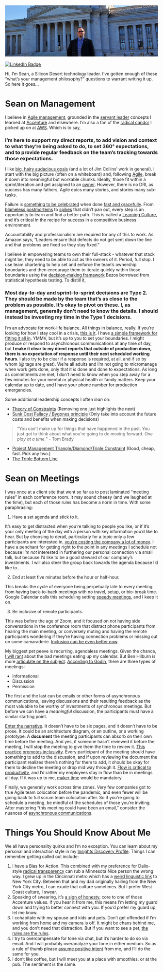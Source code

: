 [![Sean Feeney GitHub Banner](./assets/GitHubHeader.jpg)](https://feeney.mba)

[![LinkedIn Badge](https://img.shields.io/badge/LinkedIn-Profile-informational?style=flat&logo=linkedin&logoColor=white&color=0D76A8)](https://www.linkedin.com/in/seanfromit/)

Hi, I’m Sean, a Silicon Desert technology leader. I’ve gotten enough of these “what’s your management philosophy?” questions to warrant writing it up. So here it goes…

# Sean on Management

I believe in [Agile management](https://www.zdnet.com/google-amp/article/what-is-agile-leadership-how-this-flexible-management-style-is-changing-how-teams-work/), grounded in the [servant leader](https://www.mckinsey.com/business-functions/organization/our-insights/the-boss-factor-making-the-world-a-better-place-through-workplace-relationships) concepts I learned at [Accenture](https://www.accenture.com/us-en/about/corporate-citizenship/core-values#block-our-core-values) and elsewhere. I’m also a fan of the [radical candor](https://www.radicalcandor.com) I picked up on at [AWS](https://aws.amazon.com/careers/culture/). Which is to say,

### I’m here to support my direct reports, to add vision and context to what they’re being asked to do, to set 360° expectations, and to provide regular feedback on the team’s tracking towards those expectations.

I like [big, hairy audacious goals](https://www.jimcollins.com/concepts/bhag.html) (and a lot of Jim Collins’ work in general). I start with the big picture (often on a whiteboard) and, following [Agile](https://www.agilealliance.org/agile101/12-principles-behind-the-agile-manifesto/), break it down into meaningful but workable chunks. Ideally, those fit within a sprint/iteration and get assigned to an [owner](https://community.atlassian.com/t5/Jira-questions/Is-there-a-way-to-assign-a-task-to-multiple-users/qaq-p/1199130). However, there is no DRI, as success has many fathers, Agile epics many stories, and stories many sub-tasks.

Failure is [something to be celebrated](https://blog.trello.com/celebrate-wins-and-failures) when done [fast and gracefully](https://mercedesbent.co/2013/08/17/fail-fast-and-gracefully/). From [blameless postmortems](https://sre.google/sre-book/postmortem-culture/) to [spikes](https://ancaonuta.medium.com/how-spikes-help-to-improve-your-agile-product-delivery-a0f104305911) that didn’t pan out, every step is an opportunity to learn and find a better path. This is called a [Learning Culture](https://youtu.be/hLf3KviE_9M?t=10), and it’s critical in the recipe for success in a competitive business environment.

Accountability and professionalism are required for any of this to work. As Amazon says, “Leaders ensure that defects do not get sent down the line and that problems are fixed so they stay fixed.” 

I believe in empowering teams to own their full-stack - whatever that stack might be, they need to be able to act as the owners of it. Period, full stop. I use team chartering to help set and enforce the team’s ownership boundaries and then encourage them to iterate quickly within those boundaries using the [decision-making framework](https://www.entrepreneur.com/article/328284) Bezos borrowed from statistical hypothesis testing. To distill it,

### Most day-to-day and sprint-to-sprint decisions are Type 2. They should be made by the team that’s as close to the problem as possible. It’s okay to pivot on these. I, as management, generally don’t need to know the details. I should instead be investing my time in the Type 1 decisions.

I’m an advocate for work-life balance. All things in balance, really. If you’re looking for how I stay cool in a crisis, [this is it](https://www.psychologytoday.com/us/blog/how-healing-works/202004/how-balance-your-mind-body-and-soul-during-crisis). I have [a simple framework for fitting it all in](https://feeney.mba/now/). YMMV, but it’s up to you to set your boundaries. I might produce or respond to asynchronous communications at any time of day, but **I make it clear to my direct reports that outside of production down, there is no expectation of response until their next scheduled working hours**. I also try to be clear if a response is required, at all, and if so by whom (@ tags are great). We’re all adults and I’m not going to micromanage when work gets done, only that it *is* done and done to expectations. As long as commitments are met, I don’t need to know when you step away for a few minutes for your mental or physical health or family matters. Keep your calendar up to date, and I have your phone number for production emergencies.

Some additional leadership concepts I often *lean* on:
* [Theory of Constraints](https://www.leanproduction.com/theory-of-constraints.html) (Removing one just highlights the next)
* [Sunk Cost Fallacy / Bygones principle](https://en.wikipedia.org/wiki/Sunk_cost#Bygones_principle) (Only take into account the future costs and benefits when making decisions) 
> "You can't make up for things that have happened in the past. You just got to think about what you're going to do moving forward. *One play at a time.*" - Tom Brady

* [Project Management Triangle/Diamond/Triple Constraint](https://en.wikipedia.org/wiki/Project_management_triangle) (Good, cheap, fast. Pick any two.)
* [The Triple Bottom Line](https://www.ibrc.indiana.edu/ibr/2011/spring/article2.html)

# Sean on Meetings

I was once at a client site that went so far as to post laminated “meeting rules” in each conference room. It may sound cheesy (and we laughed at the time), but each of those rules has become a norm in time. With some paraphrasing:

1. Have a set agenda and stick to it.

It’s easy to get distracted when you’re talking to people you like, or if it’s your only meeting of the day with a person with key information you’d like to hear. But by choosing to derail, particularly for a topic only a few participants are interested in, [you’re costing the company a lot of money](https://hbr.org/2014/05/your-scarcest-resource). I have a penchant for getting right to the point in any meetings I schedule not because I’m *not* interested in furthering our personal connection via small talk, but because I’d like to be a good steward of our company’s investments. I will also steer the group back towards the agenda because I’d like to...

2. End at least five minutes before the hour or half-hour.

This breaks the cycle of everyone being perpetually late to every meeting from having back-to-back meetings with no travel, setup, or bio-break time. Google Calendar calls this scheduling setting [speedy meetings](https://www.avoma.com/blog/google-calendar-hack-save-meeting-time), and I keep it on.

3. Be inclusive of remote participants.

This was before the age of Zoom, and it focused on not having side conversations in the conference room that distract phone participants from hearing the main meeting, or conversely muting and having the remote participants wondering if they’re having connection problems or missing out on some camaraderie. [Inclusion can be even better now](https://ideas.ted.com/how-to-have-inclusive-meetings-over-zoom/).

My biggest pet peeve is recurring, agendaless meetings. Given the chance, [I will rant](https://feeney.mba/using-devops-to-improve-the-value-chain.html) about the bad meetings eating up my calendar. But Ben Hilburn is more [articulate on the subject](https://bhilburn.org/halt-and-goto-meeting/). [According to Godin](https://seths.blog/2009/03/three-kinds-of-meetings/), there are three types of meetings:

* Informational
* Discussion
* Permission

The first and the last can be emails or other forms of asynchronous communications, leaving discussions and their resulting feedback as the most valuable to be worthy of investments of synchronous meetings. But before we can have a *meaningful* discussion, the participants must have a similar starting point. 

[Enter the narrative](https://slab.com/blog/jeff-bezos-writing-management-strategy/). It doesn’t have to be six pages, and it doesn’t have to be prose. It could be an architecture diagram, or an outline, or a working prototype. A **document** the meeting participants can absorb on their own time before the meeting. And yes, if someone hasn’t reviewed it before the meeting, I will stop the meeting to give them the time to review it. [This practice promotes inclusivity](https://slab.com/blog/silent-meetings/). Every participant of the meeting should have something to add to the discussion, and if upon reviewing the document the participant realizes there’s nothing for them to add, it should be okay for them to decline the meeting or drop mid way through it. [Flow is critical to productivity](https://blog.rescuetime.com/context-switching/), and I’d rather my employees stay in flow than be in meetings all day. If it was up to me, [maker time](http://www.paulgraham.com/makersschedule.html) would be mandatory.

Finally, we generally work across time zones. Very few companies got to true Agile team colocation before the pandemic, and even fewer will be going back to full scrum team colocation after. So if you’re going to schedule a meeting, be mindful of the schedules of those you’re inviting. After mastering “this meeting could have been an email,” consider the nuances of [asynchronous communications](https://ben.balter.com/2014/11/06/rules-of-communicating-at-github/).

# Things You Should Know About Me

We all have personality quirks and I’m no exception. You can learn about my personal and interaction style in my [Insights Discovery Profile](https://feeney.mba/management-fad-of-the-week-insights-discovery-profile.html). Things I can remember getting called out include:

1. I have a Bias for Action. This combined with my preference for Dalio-style [radical transparency](https://www.inc.com/gene-hammett/3-steps-ray-dalio-uses-radical-transparency-to-build-a-billion-dollar-company.html) can rub a Minnesota Nice person the wrong way. I grew up in the Cincinnati metro which has a [weird linguistic link](https://en.wikipedia.org/wiki/New_York_City_English#Influence_on_other_dialects) to New York City. Between that and my dad originally hailing from the New York City metro, I can exude that culture sometimes. But I prefer West Coast culture, I swear.
2. Speaking of swearing, it’s [a sign of honesty](https://www.academia.edu/29725191/Frankly_we_do_give_a_damn_The_relationship_between_profanity_and_honesty), core to one of those Accenture values. If you hear it from me, this means I’m letting my guard down and trying to better connect with you. If you’d prefer my guard up, let me know.
3. I cohabitate with my spouse and kids and pets. Don’t get offended if I’m working from home and my camera is off. It might be chaos behind me, and you don’t need that distraction. But if you want to see a pet, [the rules are the rules](https://twitter.com/tiffanycli/status/1324036310076719104).
4. I try to overcompensate for tone via chat, but it’s harder to do so via email. And I will probably overanalyze your tone in either medium. So as a rule of thumb please [assume positive intent](https://collaborativeway.com/general/a-ceos-advice-assume-positive-intent/) from me, and I’ll do the same for you.
5. I don’t like coffee, but I will meet you at a place with smoothies, or at the pub. The sentiment is the same.
